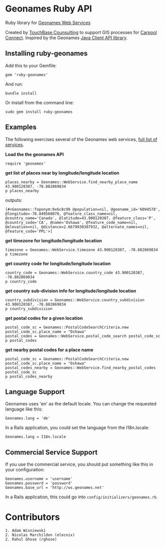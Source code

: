 # Geonames Ruby API

Ruby library for [Geonames Web Services](http://www.geonames.org/export/)

Created by [TouchBase Counsulting](http://www.tbcn.ca/geonames) to support GIS processes for [Carpool Connect](http://www.carpoolconnect.com/). Inspired by the Geonames [Java Client API library](http://www.geonames.org/source-code/).

## Installing ruby-geonames

Add this to your Gemfile:

    gem 'ruby-geonames'

And run:
	
	bundle install

Or install from the command line:

    sudo gem install ruby-geonames

## Examples

The following exercises several of the Geonames web services, [full list of services](http://www.geonames.org/export/).

**Load the the geonames API**

    require 'geonames'

**get list of places near by longitude/longitude location**

    places_nearby = Geonames::WebService.find_nearby_place_name 43.900120387, -78.882869834
    p places_nearby

outputs:

`[#<Geonames::Toponym:0x6c8c98 @population=nil, @geoname_id='6094578', @longitude=-78.849568878, @feature_class_name=nil, @country_name='Canada', @latitude=43.900120387, @feature_class='P', @country_code='CA', @name='Oshawa', @feature_code_name=nil, @elevation=nil, @distance=2.6679930307932, @alternate_names=nil, @feature_code='PPL'>]`

**get timezone for longitude/longitude location**

    timezone = Geonames::WebService.timezone 43.900120387, -78.882869834
    p timezone

**get country code for longitude/longitude location**

    country_code = Geonames::WebService.country_code 43.900120387, -78.882869834
    p country_code

**get country sub-division info for longitude/longitude location**

    country_subdivision = Geonames::WebService.country_subdivision 43.900120387, -78.882869834
    p country_subdivision

**get postal codes for a given location**

    postal_code_sc = Geonames::PostalCodeSearchCriteria.new
    postal_code_sc.place_name = "Oshawa"
    postal_codes = Geonames::WebService.postal_code_search postal_code_sc
    p postal_codes

**get nearby postal codes for a place name**

    postal_code_sc = Geonames::PostalCodeSearchCriteria.new
    postal_code_sc.place_name = "Oshawa"
    postal_codes_nearby = Geonames::WebService.find_nearby_postal_codes postal_code_sc
    p postal_codes_nearby

## Language Support

Geonames uses 'en' as the default locale. You can change the requested language like this:

    Geonames.lang = 'de'

In a Rails application, you could set the language from the I18n.locale:

    Geonames.lang = I18n.locale

## Commercial Service Support

If you use the commercial service, you should put something like this in your configuration:

    Geonames.username = 'username'
    Geonames.password = 'password'
    Geonames.base_url = 'http://ws.geonames.net'

In a Rails application, this could go into `config/initializers/geonames.rb`.

# Contributors

    1. Adam Wisniewski
    2. Nicolas Marchildon (elecnix)
    2. Rahul Ghose (rghose)


